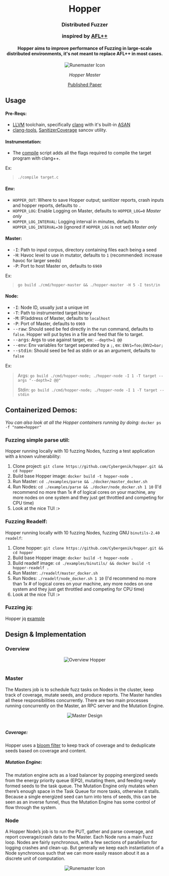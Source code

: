 <h1 align="center">Hopper</h1>

<div align="center">
<h3>
Distributed Fuzzer

inspired
by <a href="https://github.com/AFLplusplus/AFLplusplus">AFL++</a>
</h3>

<h4> Hopper aims to improve performance of Fuzzing in large-scale
distributed environments, it's not meant to replace AFL++ in most cases.
</h4>

<img src="images/tui.png" align="center" alt="Runemaster Icon"/><br>

*Hopper Master*

</div>

<div align="center">
<a href="https://www.flux.utah.edu/paper/lremes-thesis" target="_blank">Published Paper</a>
</div>

## Usage

#### Pre-Reqs:

- [LLVM](https://clang.llvm.org/) toolchain, specifically
  [clang](https://clang.llvm.org/get_started.html) with it's built-in
  [ASAN](https://clang.llvm.org/docs/AddressSanitizer.html)
- [clang-tools](https://clang.llvm.org/docs/ClangTools.html),
  [SanitizerCoverage](https://clang.llvm.org/docs/SanitizerCoverage.html)
  sancov utility.

#### Instrumentation:

- The [compile](test/compile) script adds all the flags required to compile
  the target program with clang++.

Ex:
> `./compile target.c`

#### Env:
- `HOPPER_OUT`: Where to save Hopper output; sanitizer reports, crash inputs and
  hopper reports, defaults to `.`
- `HOPPER_LOG`: Enable Logging on Master, defaults to `HOPPER_LOG=0` _Master
  only_
- `HOPPER_LOG_INTERVAL`: Logging interval in minutes, defaults to 
  `HOPPER_LOG_INTERVAL=30` (ignored if `HOPPER_LOG` is not set) _Master only_

#### Master:

- <kbd>-I</kbd>: Path to input corpus, directory containing files each being a
  seed
- <kbd>-H</kbd>: Havoc level to use in mutator, defaults to `1` (recommended:
  increase havoc for larger seeds)
- <kbd>-P</kbd>: Port to host Master on, defaults to `6969`

Ex:
> `go build ./cmd/hopper-master && ./hopper-master -H 5 -I test/in`

#### Node:

- <kbd>-I</kbd>: Node ID, usually just a unique int
- <kbd>-T</kbd>: Path to instrumented target binary
- <kbd>-M</kbd>: IP/address of Master, defaults to `localhost`
- <kbd>-P</kbd>: Port of Master, defaults to `6969`
- <kbd>--raw</kbd>: Should seed be fed directly in the run command, defaults to
  `false`. Hopper will put bytes in a file and feed that file to target.
- <kbd>--args</kbd>: Args to use against target, ex: `--depth=1 @@`
- <kbd>--env</kbd>: Env variables for target seperated by a `;`, ex:
  `ENV1=foo;ENV2=bar;`
- <kbd>--stdin</kbd>: Should seed be fed as stdin or as an argument, defaults
  to `false`

Ex: 
> Args: `go build ./cmd/hopper-node; ./hopper-node -I 1 -T target --args "--depth=2 @@"` 
>
> Stdin: `go build ./cmd/hopper-node; ./hopper-node -I 1 -T target --stdin`

## Containerized Demos:

*You can also look at all the Hopper containers running by doing:* `docker ps -f "name=hopper"`

### Fuzzing simple parse util:

Hopper running locally with 10 fuzzing Nodes, fuzzing a test application with a known
vulnerability:

1. Clone project: `git clone https://github.com/Cybergenik/hopper.git && cd hopper`
2. Build base Hopper image: `docker build -t hopper-node .`
3. Run Master: `cd ./examples/parse && ./docker/master_docker.sh` 
4. Run Nodes: `cd ./examples/parse && ./docker/node_docker.sh 1 10` (I'd recommend no more
   than 1x # of logical cores on your machine, any more nodes on one system
   and they just get throttled and competing for CPU time)
5. Look at the nice TUI :>

### Fuzzing Readelf:

Hopper running locally with 10 fuzzing Nodes, fuzzing GNU `binutils-2.40 readelf`:

1. Clone hopper: `git clone https://github.com/Cybergenik/hopper.git && cd hopper`
2. Build base Hopper image: `docker build -t hopper-node .`
3. Build readelf image: `cd ./examples/binutils/ && docker build -t hopper-readelf .`
4. Run Master: `./readelf/master_docker.sh` 
5. Run Nodes: `./readelf/node_docker.sh 1 10` (I'd recommend no more
   than 1x # of logical cores on your machine, any more nodes on one system
   and they just get throttled and competing for CPU time)
6. Look at the nice TUI :>

### Fuzzing jq:

Hopper jq [example](./examples/jq/README.md)

## Design & Implementation

### Overview

<div align="center"><img src="images/arch.png" align="center" alt="Overview
Hopper"/></div><br>

### Master

The Masters job is to schedule fuzz tasks on Nodes in the cluster, keep track of
coverage, mutate seeds, and produce reports. The Master handles all these
responsibilities concurrently. There are two main processes running concurrently
on the Master, an RPC server and the Mutation Engine.

<div align="center"><img src="images/master.png" align="center" alt="Master Design"/></div><br>

##### Coverage: 

Hopper uses a [bloom filter](https://en.wikipedia.org/wiki/Bloom_filter) to keep
track of coverage and to deduplicate seeds based on coverage and content.

##### Mutation Engine:

The mutation engine acts as a load balancer by popping energized seeds from the
energy priority queue (EPQ), mutating them, and feeding newly formed seeds to
the task queue. The Mutation Engine only mutates when there’s enough space in
the Task Queue for more tasks, otherwise it stalls. Because a single energized
seed can turn into tens of seeds, this can be seen as an inverse funnel, thus
the Mutation Engine has some control of flow through the system.

### Node

A Hopper Node’s job is to run the PUT, gather and parse coverage, and report
coverage/crash data to the Master. Each Node runs a main Fuzz loop. Nodes are
fairly synchronous, with a few sections of parallelism for logging crashes and
clean-up. But generally we keep each instantiation of a Node synchronous such
that we can more easily reason about it as a discrete unit of computation.

<div align="center"><img src="images/node.png" align="center" alt="Runemaster
Icon"/></div><br>

